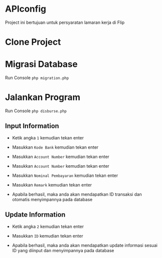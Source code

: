 # APIconfig
Project ini bertujuan untuk persyaratan lamaran kerja di Flip

# Clone Project

# Migrasi Database
Run Console `php migration.php`

# Jalankan Program
Run Console `php disburse.php`

## Input Information
- Ketik angka `1` kemudian tekan enter
- Masukkan `Kode Bank` kemudian tekan enter
- Masukkan `Account Number` kemudian tekan enter
- Masukkan `Account Number` kemudian tekan enter
- Masukkan `Nominal Pembayaran` kemudian tekan enter
- Masukkan `Remark` kemudian tekan enter

- Apabila berhasil, maka anda akan mendapatkan ID transaksi dan otomatis menyimpannya pada database

## Update Information
- Ketik angka `2` kemudian tekan enter
- Masukkan `ID` kemudian tekan enter

- Apabila berhasil, maka anda akan mendapatkan update informasi sesuai ID yang diinput dan menyimpannya pada database
